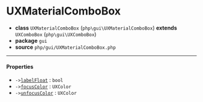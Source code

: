 # UXMaterialComboBox

- **class** `UXMaterialComboBox` (`php\gui\UXMaterialComboBox`) **extends** `UXComboBox` (`php\gui\UXComboBox`)
- **package** `gui`
- **source** `php/gui/UXMaterialComboBox.php`

---

#### Properties

- `->`[`labelFloat`](#prop-labelfloat) : `bool`
- `->`[`focusColor`](#prop-focuscolor) : `UXColor`
- `->`[`unfocusColor`](#prop-unfocuscolor) : `UXColor`
